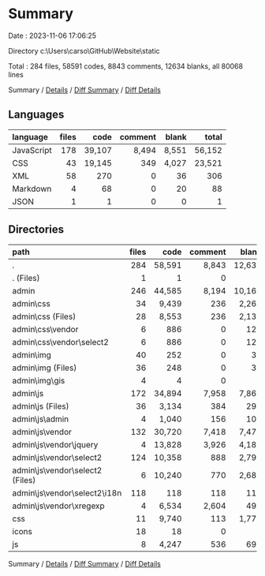 # Summary

Date : 2023-11-06 17:06:25

Directory c:\\Users\\carso\\GitHub\\Website\\static

Total : 284 files,  58591 codes, 8843 comments, 12634 blanks, all 80068 lines

Summary / [Details](details.md) / [Diff Summary](diff.md) / [Diff Details](diff-details.md)

## Languages
| language | files | code | comment | blank | total |
| :--- | ---: | ---: | ---: | ---: | ---: |
| JavaScript | 178 | 39,107 | 8,494 | 8,551 | 56,152 |
| CSS | 43 | 19,145 | 349 | 4,027 | 23,521 |
| XML | 58 | 270 | 0 | 36 | 306 |
| Markdown | 4 | 68 | 0 | 20 | 88 |
| JSON | 1 | 1 | 0 | 0 | 1 |

## Directories
| path | files | code | comment | blank | total |
| :--- | ---: | ---: | ---: | ---: | ---: |
| . | 284 | 58,591 | 8,843 | 12,634 | 80,068 |
| . (Files) | 1 | 1 | 0 | 0 | 1 |
| admin | 246 | 44,585 | 8,194 | 10,161 | 62,940 |
| admin\\css | 34 | 9,439 | 236 | 2,261 | 11,936 |
| admin\\css (Files) | 28 | 8,553 | 236 | 2,135 | 10,924 |
| admin\\css\\vendor | 6 | 886 | 0 | 126 | 1,012 |
| admin\\css\\vendor\\select2 | 6 | 886 | 0 | 126 | 1,012 |
| admin\\img | 40 | 252 | 0 | 36 | 288 |
| admin\\img (Files) | 36 | 248 | 0 | 36 | 284 |
| admin\\img\\gis | 4 | 4 | 0 | 0 | 4 |
| admin\\js | 172 | 34,894 | 7,958 | 7,864 | 50,716 |
| admin\\js (Files) | 36 | 3,134 | 384 | 292 | 3,810 |
| admin\\js\\admin | 4 | 1,040 | 156 | 100 | 1,296 |
| admin\\js\\vendor | 132 | 30,720 | 7,418 | 7,472 | 45,610 |
| admin\\js\\vendor\\jquery | 4 | 13,828 | 3,926 | 4,184 | 21,938 |
| admin\\js\\vendor\\select2 | 124 | 10,358 | 888 | 2,798 | 14,044 |
| admin\\js\\vendor\\select2 (Files) | 6 | 10,240 | 770 | 2,680 | 13,690 |
| admin\\js\\vendor\\select2\\i18n | 118 | 118 | 118 | 118 | 354 |
| admin\\js\\vendor\\xregexp | 4 | 6,534 | 2,604 | 490 | 9,628 |
| css | 11 | 9,740 | 113 | 1,776 | 11,629 |
| icons | 18 | 18 | 0 | 0 | 18 |
| js | 8 | 4,247 | 536 | 697 | 5,480 |

Summary / [Details](details.md) / [Diff Summary](diff.md) / [Diff Details](diff-details.md)